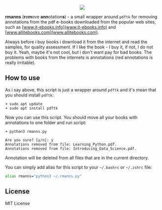 <a href="https://github.com/lk-geimfari/rmanns/">
    <p align="center">
      <img src="https://raw.githubusercontent.com/lk-geimfari/rmanns/master/logo.png">
    </p>
</a>


**rmanns** (**r**e**m**ove **ann**otation**s**) - a small wrapper around `pdftk` for removing annotations from the pdf e-books downloaded from the popular web sites, such as [www.it-ebooks.info](www.it-ebooks.info) and [www.allitebooks.com](www.allitebooks.com).

Always before i buy books i download it from the internet and read the samples, for quality assessment. If I like the book - I buy it, if not, I do not buy it. Yeah, maybe it's not cool, but i don't want pay for bad books. The problems with books from the internets is annotations (red annotations is really irritable).

## How to use

As i say above, this script is just a wrapper around `pdftk` and it's mean that you should install `pdftk`:

```
➜ sudo apt update
➜ sudo apt install pdftk
```

Now you can use this script. You should move all your books with annotations to one folder and run script:
```
➜ python3 rmanns.py

Are you sure? [y/n]: y
Annotations removed from file: Learning_Python.pdf.
Annotations removed from file: Introducing_Data_Science.pdf.
```

Annotation will be deleted from all files that are in the current directory.


You can simply add alias for this script to your `~/.bashrc` or `~/.zshrc` file:

```bash
alias rmanns="python3 ~/.rmanns.py"
```

## License
MIT License
